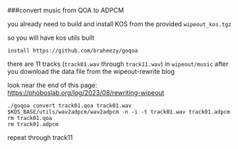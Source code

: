 ###convert music from QOA to ADPCM

you already need to build and install KOS from the provided `wipeout_kos.tgz`

so you will have kos utils built

    install https://github.com/braheezy/goqoa

there are 11 tracks (`track01.wav` through `track11.wav`) in `wipeout/music` after you download the data file from the wipeout-rewrite blog

look near the end of this page: https://phoboslab.org/log/2023/08/rewriting-wipeout

    ./goqoa convert track01.qoa track01.wav
    $KOS_BASE/utils/wav2adpcm/wav2adpcm -n -i -t track01.wav track01.adpcm
    rm track01.qoa
    rm track01.adpcm

repeat through track11
